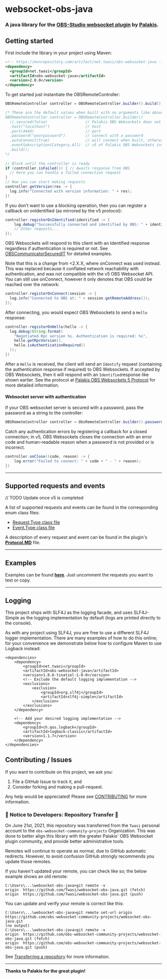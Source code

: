 
# websocket-obs-java

### A java library for the [**OBS-Studio websocket plugin**](https://github.com/Palakis/obs-websocket) by [**Palakis**](https://github.com/Palakis).

## Getting started

First include the library in your project using Maven:

```xml
<!-- https://mvnrepository.com/artifact/net.twasi/obs-websocket-java -->
<dependency>
  <groupId>net.twasi</groupId>
  <artifactId>obs-websocket-java</artifactId>
  <version>2.0.0</version>
</dependency>
```

To get started just instantiate the OBSRemoteController:

```java
OBSRemoteController controller = OBSRemoteController.builder().build();

/* These are the default values when built with no arguments like above
OBSRemoteController controller = OBSRemoteController.builder()
  //.secured(false)                 // Palakis OBS Websockets does not support TLS; use a proxy if required for remote connections
  .host("localhost")                // host
  .port(4444)                       // port
  .password("yourpassword")         // connect with a password
  .autoConnect(true)                // will connect when built, otherwise call connect() manually.
  .eventSubscription(Category.All)  // v5 of Palakis OBS Websockets introduces subscription categories for event notifications
  .build();
*/
  
// Block until the controller is ready
if (controller.isFailed()) { // Awaits response from OBS
  // Here you can handle a failed connection request
}
// Now you can start making requests
controller.getVersion(res -> {
  log.info("Connected with version information: " + res);  
})
```

If you don't want to use a blocking operation, then you can register a callback on onIdentified (as
mirrored by the v5 protocol):
```java
controller.registerOnIdentified(identified -> {
	log.debug("Successfully connected and identified by OBS: " + identified);
	// Other requests...
});
```
OBS Websockets will respond to this client with an Identified response regardless if authentication
is required or not. See [OBSCommunicatorSecuredIT](src/integrationTest/java/net/twasi/obsremotejava/test/manual/OBSCommunicatorSecuredIT.java)
for detailed examples.

Note that this is a change from <2.X.X, where onConnect was used instead. This was replaced because
it conflated network reachability with authentication, and was not compatible with the v5 OBS Websocket
API. You can still use onConnect, however it only denotes that OBS could be reached over the network:
```java
controller.registerOnConnect(session -> {
  log.info("Connected to OBS at: " + session.getRemoteAddress());
});
```
After connecting, you would expect OBS Websockets to send a `Hello` response:
```java
controller.registerOnHello(hello -> {
  log.debug(String.format(
    "Negotiated Rpc version %s. Authentication is required: %s",
    hello.getRpcVersion(),
    hello.isAuthenticationRequired()
  ));
})
```
After a `Hello` is received, the client will send an `Identify` request (containing the authentication
response if required) to OBS Websockets. If accepted by OBS Websockets, then it will respond with 
an `Identified`response like shown earlier. See the protocol at 
[Palakis OBS Websockets 5 Protocol](https://github.com/Palakis/obs-websocket/blob/master/docs/generated/protocol.md) 
for more detailed information.

#### Websocket server with authentication

If your OBS websocket server is secured with a password, pass the password as a string to the controller:
```java
OBSRemoteController controller = ObsRemoteController.builder().password("yourpassword").build();
```

Catch any authentication errors by registering a callback for a closed connection; in v5, OBS Websockets
closes the connection with an error code and human-readable reason when a password is not provided 
or is incorrect.
```java
controller.onClose((code, reason) -> {
    log.error("Failed to connect: " + code + " - " + reason);
})
```

---
## Supported requests and events 
// TODO Update once v5 is completed

A list of supported requests and events can be found in the corresponding enum class files:
- [Request.Type class file](src/main/java/net/twasi/obsremotejava/message/request/Request.java)
- [Event.Type class file](src/main/java/net/twasi/obsremotejava/message/event/Event.java)

A description of every request and event can be found in the plugin's [**Protocol.MD**](https://github.com/Palakis/obs-websocket/blob/master/docs/generated/protocol.md) file.

---
## Examples

Examples can be found [**here**](src/test/java/net/twasi/obsremotejava/test/OBSRemoteControllerTest.java). Just uncomment the requests you want to test or copy.

---

## Logging
This project ships with SLF4J as the logging facade, and uses SLF4J-Simple as the logging implementation
by default (logs are printed directly to the console).

As with any project using SLF4J, you are free to use a different SLF4J logger implementation. There
are many examples of how to do this online; for your convenience we demonstrate below how to 
configure Maven to use Logback instead:
```
<dependencies>
    <dependency>
        <groupId>net.twasi</groupId>
        <artifactId>obs-websocket-java</artifactId>
        <version>1.0.6-tinatiel-1-0-0</version>
        <!-- Exclude the default logging implementation -->
        <exclusions>
            <exclusion>
                <groupId>org.slf4j</groupId>
                <artifactId>slf4j-simple</artifactId>
            </exclusion>
        </exclusions>
    </dependency>
    
    <!-- Add your desired logging implementation -->
    <dependency>
        <groupId>ch.qos.logback</groupId>
        <artifactId>logback-classic</artifactId>
        <version>1.1.7</version>
    </dependency>
</dependencies>
```

## Contributing / Issues

If you want to contribute on this project, we ask you:
 1) File a GitHub Issue to track it, and
 2) Consider forking and making a pull-request.

Any help would be appreciated! Please see [CONTRIBUTING](CONTRIBUTING.md) for more information.

### 📘 Notice to Developers: Repository Transfer 📘
On June 21st, 2021, this repository was transferred from the `Twasi` personal account to the 
`obs-websocket-community-projects` Organization. This was done to better align this library with the 
greater Palakis' OBS Websocket plugin community, and provide better administrative tools.

Remotes will continue to operate as normal, due to GitHub automatic redirects. However, to avoid 
confusion GitHub strongly recommends you update those remotes. 

If you haven't updated your remote, you can check like so; the below example shows an old remote:
```
C:\Users\...\websocket-obs-java>git remote -v
origin  https://github.com/Twasi/websocket-obs-java.git (fetch)
origin  https://github.com/Twasi/websocket-obs-java.git (push)
```
You can update and verify your remote is correct like this:
```
C:\Users\...\websocket-obs-java>git remote set-url origin https://github.com/obs-websocket-community-projects/websocket-obs-java.git
(no output)
C:\Users\...\websocket-obs-java>git remote -v
origin  https://github.com/obs-websocket-community-projects/websocket-obs-java.git (fetch)
origin  https://github.com/obs-websocket-community-projects/websocket-obs-java.git (push)
```
See [Transferring a repository](https://docs.github.com/en/github/administering-a-repository/managing-repository-settings/transferring-a-repository)
for more information.

---

**Thanks to Palakis for the great plugin!**

